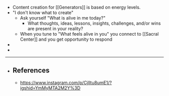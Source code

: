 - Content creation for [[Generators]] is based on energy levels.
- "I don't know what to create"
	- Ask yourself "What is alive in me today?"
		- What thoughts, ideas, lessons, insights, challenges, and/or wins are present in your reality?
	- When you tune to "What feels alive in you" you connect to [[Sacral Center]] and you get opportunity to respond
-
-
- ---
- ## References
	- https://www.instagram.com/p/CjlItu8umE1/?igshid=YmMyMTA2M2Y%3D
